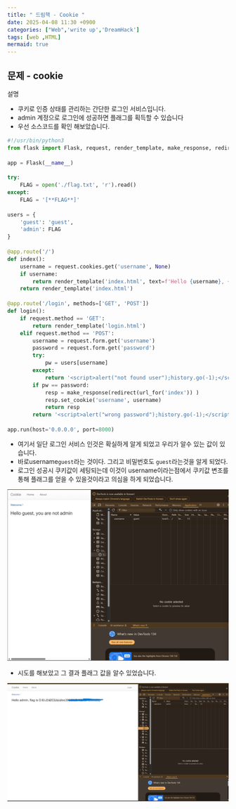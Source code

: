 ```yaml
---
title: " 드림핵 - Cookie "
date: 2025-04-08 11:30 +0900
categories: ["Web",'write up','DreamHack']
tags: [web ,HTML]
mermaid: true
---
```

## 문제 - cookie

설명
- 쿠키로 인증 상태를 관리하는 간단한 로그인 서비스입니다.
- admin 계정으로 로그인에 성공하면 플래그를 획득할 수 있습니다
- 우선 소스코드를 확인 해보았습니다.

```python
#!/usr/bin/python3
from flask import Flask, request, render_template, make_response, redirect, url_for

app = Flask(__name__)

try:
    FLAG = open('./flag.txt', 'r').read()
except:
    FLAG = '[**FLAG**]'

users = {
    'guest': 'guest',
    'admin': FLAG
}

@app.route('/')
def index():
    username = request.cookies.get('username', None)
    if username:
        return render_template('index.html', text=f'Hello {username}, {"flag is " + FLAG if username == "admin" else "you are not admin"}')
    return render_template('index.html')

@app.route('/login', methods=['GET', 'POST'])
def login():
    if request.method == 'GET':
        return render_template('login.html')
    elif request.method == 'POST':
        username = request.form.get('username')
        password = request.form.get('password')
        try:
            pw = users[username]
        except:
            return '<script>alert("not found user");history.go(-1);</script>'
        if pw == password:
            resp = make_response(redirect(url_for('index')) )
            resp.set_cookie('username', username)
            return resp 
        return '<script>alert("wrong password");history.go(-1);</script>'

app.run(host='0.0.0.0', port=8000)

```

- 여기서 일단 로그인 서비스 인것은 확실하게 알게 되었고 우리가 알수 있는 값이 있습니다.
- 바로username`guest`라는 것이다. 그리고 비밀번호도 `guest`라는것을 알게 되었다.
- 로그인 성공시 쿠키값이 세팅되는데 이것이 username이라는점에서 쿠키값 변조를 통해 플래그를 얻을 수 있을것이라고 의심을 하게 되었습니다. 

![이미지](https://github.com/secovate200/secovate200.github.io/blob/main/assets/img/dreamhack.png?raw=true)

- 시도를 해보았고 그 결과 플래그 값을 알수 있었습니다.

![flag](https://github.com/secovate200/secovate200.github.io/blob/main/assets/img/2025-04-08flag.png?raw=true)